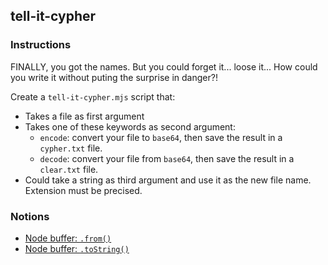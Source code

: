 ## tell-it-cypher

### Instructions

FINALLY, you got the names.
But you could forget it... loose it... How could you write it without puting the surprise in danger?!

Create a `tell-it-cypher.mjs` script that:

- Takes a file as first argument
- Takes one of these keywords as second argument:
  - `encode`: convert your file to `base64`, then save the result in a `cypher.txt` file.
  - `decode`: convert your file from `base64`, then save the result in a `clear.txt` file.
- Could take a string as third argument and use it as the new file name. Extension must be precised.

### Notions

- [Node buffer: `.from()`](https://nodejs.org/docs/latest/api/buffer.html#buffer_static_method_buffer_from_string_encoding)
- [Node buffer: `.toString()`](https://nodejs.org/api/buffer.html#buffer_buf_tostring_encoding_start_end)

